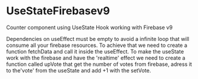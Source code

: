 # UseStateFirebasev9
Counter component using UseState Hook working with Firebase v9

Dependencies on useEffect must be empty to avoid a infinite loop that will consume all your firebase resources.
To achieve that we need to create a function fetchData and call it inside the useEffect.
To make the useState work with the firebase and have the 'realtime' effect we need to create a function called upVote that get the number of votes from firebase, adress it to the'vote' from the useState and add +1 with the setVote.
